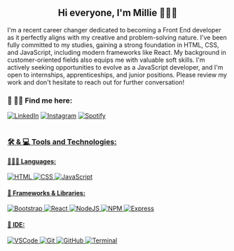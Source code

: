 
<div align="center"> <h2> Hi everyone, I'm Millie 🏄🏼‍♀️ </h2> </div>
<p>I'm a recent career changer dedicated to becoming a Front End developer as it perfectly aligns with my creative and problem-solving nature.
I've been fully committed to my studies, gaining a strong foundation in HTML, CSS, and JavaScript, including modern frameworks like React.
My background in customer-oriented fields also equips me with valuable soft skills.
I'm actively seeking opportunities to evolve as a JavaScript developer, and I'm open to internships, apprenticeships, and junior positions. 
Please review my work and don't hesitate to reach out for further conversation!</p>
 
<h3>🤝 👯‍♀️ Find me here:</h3>
<div>
<a href="https://www.linkedin.com/in/lprokofeva/"><img src="https://img.shields.io/badge/LinkedIn-0077B5?style=for-the-badge&logo=linkedin&logoColor=white" alt="LinkedIn"/></a>
<a href="https://www.instagram.com/millieonways/"> <img src="https://img.shields.io/badge/Instagram-E4405F?style=for-the-badge&logo=instagram&logoColor=white" alt="Instagram"/></a>
<a href="https://open.spotify.com/user/8uhxdr5klctyf35qtc2ufmhew"><img src = "https://img.shields.io/badge/Spotify-1ED760?&style=for-the-badge&logo=spotify&logoColor=white" alt="Spotify"/>
</div>
<br>

<h3>🛠 & 💻 Tools and Technologies: </h3>

<div>
 <h4>👩🏻‍💻 Languages:</h4>
 
 <img src ="https://img.shields.io/badge/HTML5-E34F26?style=for-the-badge&logo=html5&logoColor=white" alt="HTML"/>
 <img src ="https://img.shields.io/badge/CSS3-1572B6?style=for-the-badge&logo=css3&logoColor=white" alt="CSS"/>
 <img src ="https://img.shields.io/badge/JavaScript-323330?style=for-the-badge&logo=javascript&logoColor=F7DF1E" alt="JavaScript"/>
 </div>


<div>
 <h4>🚀 Frameworks & Libraries:</h4>

 <img src ="https://img.shields.io/badge/Bootstrap-563D7C?style=for-the-badge&logo=bootstrap&logoColor=white" alt="Bootstrap"/>
 <img src ="https://img.shields.io/badge/React-20232A?style=for-the-badge&logo=react&logoColor=61DAFB" alt="React"/>
 <img src ="https://img.shields.io/badge/Node.js-339933?style=for-the-badge&logo=nodedotjs&logoColor=white" alt="NodeJS"/>
 <img src ="https://img.shields.io/badge/npm-CB3837?style=for-the-badge&logo=npm&logoColor=white" alt="NPM"/>
 <img src ="https://img.shields.io/badge/Express.js-000000?style=for-the-badge&logo=express&logoColor=white" alt="Express"/>
 </div>

 
 <div>
 <h4>🌱 IDE:</h4>
 
 <img src ="https://img.shields.io/badge/Visual_Studio_Code-0078D4?style=for-the-badge&logo=visual%20studio%20code&logoColor=white" alt="VSCode"/>
 <img src="https://img.shields.io/badge/GIT-E44C30?style=for-the-badge&logo=git&logoColor=white" alt="Git"/>
 <img src="https://img.shields.io/badge/GitHub-100000?style=for-the-badge&logo=github&logoColor=white" alt="GitHub"/>
 <img src="https://img.shields.io/badge/Hyper-000000?style=for-the-badge&logo=hyper&logoColor=white" alt="Terminal"/>
 </div>
 

<!--
**MillieOnWays/MillieOnWays** is a ✨ _special_ ✨ repository because its `README.md` (this file) appears on your GitHub profile.

Here are some ideas to get you started:

- 🔭 I’m currently working on ...
- 🌱 I’m currently learning ...
- 👯 I’m looking to collaborate on ...
- 🤔 I’m looking for help with ...
- 💬 Ask me about ...
- 📫 How to reach me: ...
- 😄 Pronouns: ...
- ⚡ Fun fact: ...
-->

